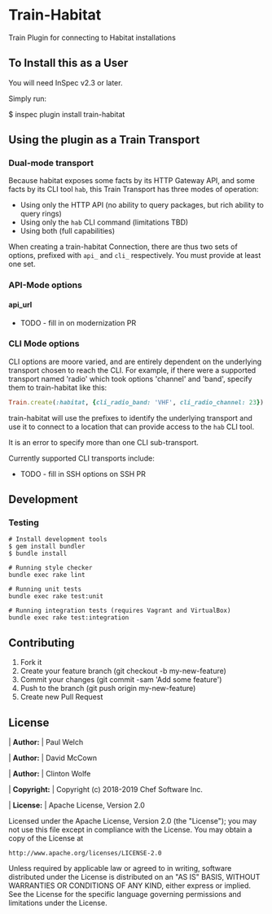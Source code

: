 # Train-Habitat

Train Plugin for connecting to Habitat installations

## To Install this as a User

You will need InSpec v2.3 or later.

Simply run:

$ inspec plugin install train-habitat

## Using the plugin as a Train Transport

### Dual-mode transport

Because habitat exposes some facts by its HTTP Gateway API, and some facts by its CLI tool `hab`, this Train Transport has three modes of operation:

 * Using only the HTTP API (no ability to query packages, but rich ability to query rings)
 * Using only the `hab` CLI command (limitations TBD)
 * Using both (full capabilities)

When creating a train-habitat Connection, there are thus two sets of options, prefixed with `api_` and `cli_` respectively. You must provide at least one set.

### API-Mode options

#### api_url

* TODO - fill in on modernization PR

### CLI Mode options

CLI options are moore varied, and are entirely dependent on the underlying transport chosen to reach the CLI. For example, if there were a supported transport named 'radio' which took options 'channel' and 'band', specify them to train-habitat like this:

```ruby
Train.create(:habitat, {cli_radio_band: 'VHF', cli_radio_channel: 23})
```

train-habitat will use the prefixes to identify the underlying transport and use it to connect to a location that can provide access to the `hab` CLI tool.

It is an error to specify more than one CLI sub-transport.

Currently supported CLI transports include:
* TODO - fill in SSH options on SSH PR

## Development

### Testing
```
# Install development tools
$ gem install bundler
$ bundle install

# Running style checker
bundle exec rake lint

# Running unit tests
bundle exec rake test:unit

# Running integration tests (requires Vagrant and VirtualBox)
bundle exec rake test:integration
```

## Contributing

1. Fork it
1. Create your feature branch (git checkout -b my-new-feature)
1. Commit your changes (git commit -sam 'Add some feature')
1. Push to the branch (git push origin my-new-feature)
1. Create new Pull Request

## License

| **Author:**          | Paul Welch

| **Author:**          | David McCown

| **Author:**          | Clinton Wolfe

| **Copyright:**       | Copyright (c) 2018-2019 Chef Software Inc.

| **License:**         | Apache License, Version 2.0

Licensed under the Apache License, Version 2.0 (the "License");
you may not use this file except in compliance with the License.
You may obtain a copy of the License at

    http://www.apache.org/licenses/LICENSE-2.0

Unless required by applicable law or agreed to in writing, software
distributed under the License is distributed on an "AS IS" BASIS,
WITHOUT WARRANTIES OR CONDITIONS OF ANY KIND, either express or implied.
See the License for the specific language governing permissions and
limitations under the License.
